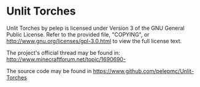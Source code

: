Unlit Torches
=============

Unlit Torches by pelep is licensed under Version 3 of the GNU General Public License.
Refer to the provided file, "COPYING", or http://www.gnu.org/licenses/gpl-3.0.html to view the full license text.

The project's official thread may be found in: http://www.minecraftforum.net/topic/1690690-

The source code may be found in https://www.github.com/pelepmc/Unlit-Torches
